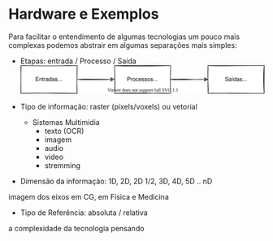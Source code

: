# Hardware e Exemplos

Para facilitar o entendimento de algumas tecnologias um pouco mais complexas podemos abstrair em algumas separações mais simples:

- Etapas: entrada / Processo / Saída
![etapas](EPS.drawio.svg "etapas")  
  
- Tipo de informação: raster (pixels/voxels) ou vetorial  
  - Sistemas Multimidia
    - texto (OCR)
    - imagem
    - audio
    - video
    - stremming
  
- Dimensão da informação: 1D, 2D, 2D 1/2, 3D, 4D, 5D .. nD
  
imagem dos eixos em CG, em Física e Medicina

- Tipo de Referência: absoluta / relativa  

a complexidade da tecnologia pensando 
